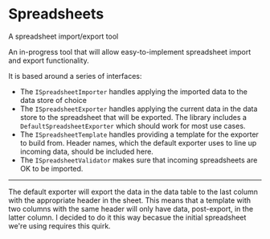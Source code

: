 # Spreadsheets
A spreadsheet import/export tool

An in-progress tool that will allow easy-to-implement spreadsheet import and export functionality.

It is based around a series of interfaces:

* The `ISpreadsheetImporter` handles applying the imported data to the data store of choice
* The `ISpreadsheetExporter` handles applying the current data in the data store to the spreadsheet that will be exported. The library includes a `DefaultSpreadsheetExporter` which should work for most use cases.
* The `ISpreadsheetTemplate` handles providing a template for the exporter to build from. Header names, which the default exporter uses to line up incoming data, should be included here.
* The `ISpreadsheetValidator` makes sure that incoming spreadsheets are OK to be imported.

----------------------

The default exporter will export the data in the data table to the last column with the appropriate header in the sheet.
This means that a template with two columns with the same header will only have data, post-export, in the latter column. I decided to do it this way becasue the initial spreadsheet we're using requires this quirk.
